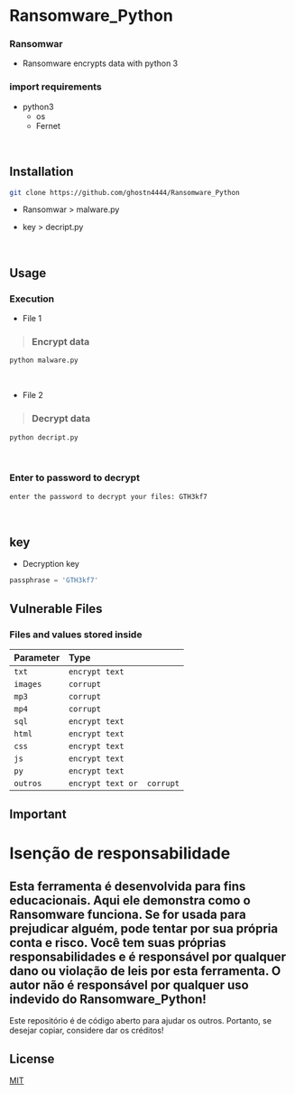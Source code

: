 # Ransomware_Python

### Ransomwar

* Ransomware encrypts data with python 3

### import requirements
 * python3
    * os
    * Fernet
    
<br/>

## Installation

```bash
git clone https://github.com/ghostn4444/Ransomware_Python
```
* Ransomwar  >  malware.py

* key  >  decript.py

<br/>

## Usage

### Execution

- File 1

>### Encrypt data

```python
python malware.py 
```
<br/>

- File 2

>### Decrypt data

```python
python decript.py

```
<br/>

### Enter to password to decrypt

```python
enter the password to decrypt your files: GTH3kf7
```
<br/>

## key

* Decryption key

```python
passphrase = 'GTH3kf7'
```

## Vulnerable Files

### Files and values stored inside

| Parameter | Type           | 
| :-------- | :-------       | 
| `txt`     | `encrypt text` | 
| `images`  | `corrupt`      | 
| `mp3`     | `corrupt`      | 
| `mp4`     | `corrupt`      | 
| `sql`     | `encrypt text` |
| `html`    | `encrypt text` | 
| `css`     | `encrypt text` | 
| `js`      | `encrypt text` | 
| `py`      | `encrypt text` | 
| `outros`  | `encrypt text or  corrupt`|


## Important

# Isenção de responsabilidade

## Esta ferramenta é desenvolvida para fins educacionais. Aqui ele demonstra como o Ransomware funciona. Se for usada para prejudicar alguém, pode tentar por sua própria conta e risco. Você tem suas próprias responsabilidades e é responsável por qualquer dano ou violação de leis por esta ferramenta. O autor não é responsável por qualquer uso indevido do Ransomware_Python!
Este repositório é de código aberto para ajudar os outros. Portanto, se desejar copiar, considere dar os créditos! 

## License

[MIT](https://choosealicense.com/licenses/mit/)
